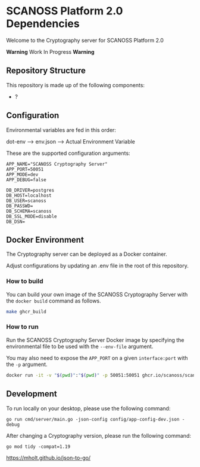 # SCANOSS Platform 2.0 Dependencies
Welcome to the Cryptography server for SCANOSS Platform 2.0

**Warning** Work In Progress **Warning**

## Repository Structure
This repository is made up of the following components:
* ?

## Configuration

Environmental variables are fed in this order:

dot-env --> env.json -->  Actual Environment Variable

These are the supported configuration arguments:

```
APP_NAME="SCANOSS Cryptography Server"
APP_PORT=50051
APP_MODE=dev
APP_DEBUG=false

DB_DRIVER=postgres
DB_HOST=localhost
DB_USER=scanoss
DB_PASSWD=
DB_SCHEMA=scanoss
DB_SSL_MODE=disable
DB_DSN=
```


## Docker Environment

The Cryptography server can be deployed as a Docker container.

Adjust configurations by updating an .env file in the root of this repository.


### How to build

You can build your own image of the SCANOSS Cryptography Server with the ```docker build``` command as follows.

```bash
make ghcr_build
```


### How to run

Run the SCANOSS Cryptography Server Docker image by specifying the environmental file to be used with the ```--env-file``` argument. 

You may also need to expose the ```APP_PORT``` on a given ```interface:port``` with the ```-p``` argument.

```bash
docker run -it -v "$(pwd)":"$(pwd)" -p 50051:50051 ghcr.io/scanoss/scanoss-dependencies -json-config $(pwd)/config/app-config-docker-local-dev.json -debug
```

## Development

To run locally on your desktop, please use the following command:

```shell
go run cmd/server/main.go -json-config config/app-config-dev.json -debug
```

After changing a Cryptography version, please run the following command:
```shell
go mod tidy -compat=1.19
```
https://mholt.github.io/json-to-go/
